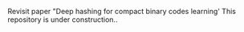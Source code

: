 Revisit paper "Deep hashing for compact binary codes learning'
This repository is under construction..


